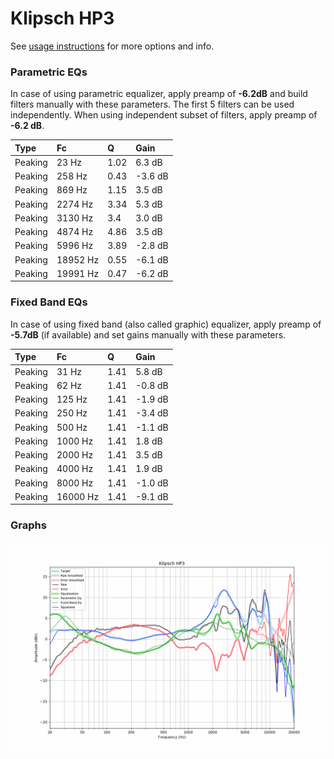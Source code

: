 # Klipsch HP3
See [usage instructions](https://github.com/jaakkopasanen/AutoEq#usage) for more options and info.

### Parametric EQs
In case of using parametric equalizer, apply preamp of **-6.2dB** and build filters manually
with these parameters. The first 5 filters can be used independently.
When using independent subset of filters, apply preamp of **-6.2 dB**.

| Type    | Fc       |    Q | Gain    |
|:--------|:---------|:-----|:--------|
| Peaking | 23 Hz    | 1.02 | 6.3 dB  |
| Peaking | 258 Hz   | 0.43 | -3.6 dB |
| Peaking | 869 Hz   | 1.15 | 3.5 dB  |
| Peaking | 2274 Hz  | 3.34 | 5.3 dB  |
| Peaking | 3130 Hz  | 3.4  | 3.0 dB  |
| Peaking | 4874 Hz  | 4.86 | 3.5 dB  |
| Peaking | 5996 Hz  | 3.89 | -2.8 dB |
| Peaking | 18952 Hz | 0.55 | -6.1 dB |
| Peaking | 19991 Hz | 0.47 | -6.2 dB |

### Fixed Band EQs
In case of using fixed band (also called graphic) equalizer, apply preamp of **-5.7dB**
(if available) and set gains manually with these parameters.

| Type    | Fc       |    Q | Gain    |
|:--------|:---------|:-----|:--------|
| Peaking | 31 Hz    | 1.41 | 5.8 dB  |
| Peaking | 62 Hz    | 1.41 | -0.8 dB |
| Peaking | 125 Hz   | 1.41 | -1.9 dB |
| Peaking | 250 Hz   | 1.41 | -3.4 dB |
| Peaking | 500 Hz   | 1.41 | -1.1 dB |
| Peaking | 1000 Hz  | 1.41 | 1.8 dB  |
| Peaking | 2000 Hz  | 1.41 | 3.5 dB  |
| Peaking | 4000 Hz  | 1.41 | 1.9 dB  |
| Peaking | 8000 Hz  | 1.41 | -1.0 dB |
| Peaking | 16000 Hz | 1.41 | -9.1 dB |

### Graphs
![](./Klipsch%20HP3.png)